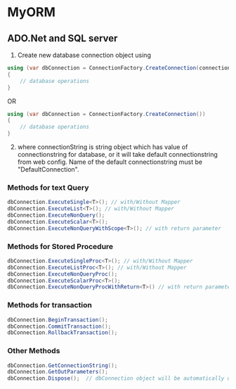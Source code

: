 # MyORM
## ADO.Net and SQL server  
  
1.  Create new database connection object using 
````csharp
using (var dbConnection = ConnectionFactory.CreateConnection(connectionString))
{
    // database operations
}
````
OR
````csharp
using (var dbConnection = ConnectionFactory.CreateConnection())
{
    // database operations
}
````
2.  where connectionString is string object which has value of connectionstring for database, or it will take default connectionstring from web config.
    Name of the default connectionstring must be "DefaultConnection".
    
### Methods for text Query
```csharp
dbConnection.ExecuteSingle<T>(); // with/Without Mapper
dbConnection.ExecuteList<T>(); // with/Without Mapper
dbConnection.ExecuteNonQuery();
dbConnection.ExecuteScalar<T>();
dbConnection.ExecuteNonQueryWithScope<T>(); // with return parameter
```
  
### Methods for Stored Procedure
```csharp
dbConnection.ExecuteSingleProc<T>(); // with/Without Mapper
dbConnection.ExecuteListProc<T>(); // with/Without Mapper
dbConnection.ExecuteNonQueryProc();
dbConnection.ExecuteScalarProc<T>();
dbConnection.ExecuteNonQueryProcWithReturn<T>() // with return parameter, Name of the return parameter must be "ReturnValue"
```

### Methods for transaction
```csharp
dbConnection.BeginTransaction();
dbConnection.CommitTransaction();
dbConnection.RollbackTransaction();
```

### Other Methods
```csharp
dbConnection.GetConnectionString();
dbConnection.GetOutParameters();
dbConnection.Dispose();  // dbConnection object will be automatically disposed as it inherits IDisposable.
```

